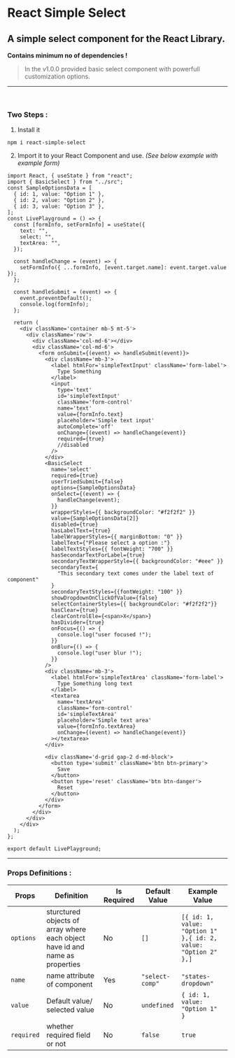 # React Simple Select

## A simple select component for the React Library.

**Contains minimum no of dependencies !**

> In the v1.0.0 provided basic select component with powerfull customization options.

---

<br/>

### Two Steps :

1. Install it <br/>

```
npm i react-simple-select
```

2. Import it to your React Component and use.
   _(See below example with example form)_<br/>

```
import React, { useState } from "react";
import { BasicSelect } from "../src";
const SampleOptionsData = [
  { id: 1, value: "Option 1" },
  { id: 2, value: "Option 2" },
  { id: 3, value: "Option 3" },
];
const LivePlayground = () => {
  const [formInfo, setFormInfo] = useState({
    text: "",
    select: "",
    textArea: "",
  });

  const handleChange = (event) => {
    setFormInfo({ ...formInfo, [event.target.name]: event.target.value });
  };

  const handleSubmit = (event) => {
    event.preventDefault();
    console.log(formInfo);
  };

  return (
    <div className='container mb-5 mt-5'>
      <div className='row'>
        <div className='col-md-6'></div>
        <div className='col-md-6'>
          <form onSubmit={(event) => handleSubmit(event)}>
            <div className='mb-3'>
              <label htmlFor='simpleTextInput' className='form-label'>
                Type Something
              </label>
              <input
                type='text'
                id='simpleTextInput'
                className='form-control'
                name='text'
                value={formInfo.text}
                placeholder='Simple text input'
                autoComplete='off'
                onChange={(event) => handleChange(event)}
                required={true}
                //disabled
              />
            </div>
            <BasicSelect
              name='select'
              required={true}
              userTriedSubmit={false}
              options={SampleOptionsData}
              onSelect={(event) => {
                handleChange(event);
              }}
              wrapperStyles={{ backgroundColor: "#f2f2f2" }}
              value={SampleOptionsData[2]}
              disabled={true}
              hasLabelText={true}
              labelWrapperStyles={{ marginBottom: "0" }}
              labelText={"Please select a option :"}
              labelTextStyles={{ fontWeight: "700" }}
              hasSecondarTextForLabel={true}
              secondaryTextWrapperStyle={{ backgroundColor: "#eee" }}
              secondaryText={
                "This secondary text comes under the label text of component"
              }
              secondaryTextStyles={{fontWeight: "100" }}
              showDropdownOnClickOfValue={false}
              selectContainerStyles={{ backgroundColor: "#f2f2f2"}}
              hasClear={true}
              clearControlEle={<span>X</span>}
              hasDivider={true}
              onFocus={() => {
                console.log("user focused !");
              }}
              onBlur={() => {
                console.log("user blur !");
              }}
            />
            <div className='mb-3'>
              <label htmlFor='simpleTextArea' className='form-label'>
                Type Something long text
              </label>
              <textarea
                name='textArea'
                className='form-control'
                id='simpleTextArea'
                placeholder='Simple text area'
                value={formInfo.textArea}
                onChange={(event) => handleChange(event)}
              ></textarea>
            </div>

            <div className='d-grid gap-2 d-md-block'>
              <button type='submit' className='btn btn-primary'>
                Save
              </button>
              <button type='reset' className='btn btn-danger'>
                Reset
              </button>
            </div>
          </form>
        </div>
      </div>
    </div>
  );
};

export default LivePlayground;

```

---

### Props Definitions :

| Props      | Definition                                                                   | Is Required | Default Value   | Example Value                                                  |
| ---------- | ---------------------------------------------------------------------------- | ----------- | --------------- | -------------------------------------------------------------- |
| `options`  | sturctured objects of array where each object have id and name as properties | No          | `[]`            | `[{ id: 1, value: "Option 1" },{ id: 2, value: "Option 2" },]` |
| `name`     | name attribute of component                                                  | Yes         | `"select-comp"` | `"states-dropdown"`                                            |
| `value`    | Default value/ selected value                                                | No          | `undefined`     | `{ id: 1, value: "Option 1" }`                                 |
| `required` | whether required field or not                                                | No          | `false`         | `true`                                                         |
